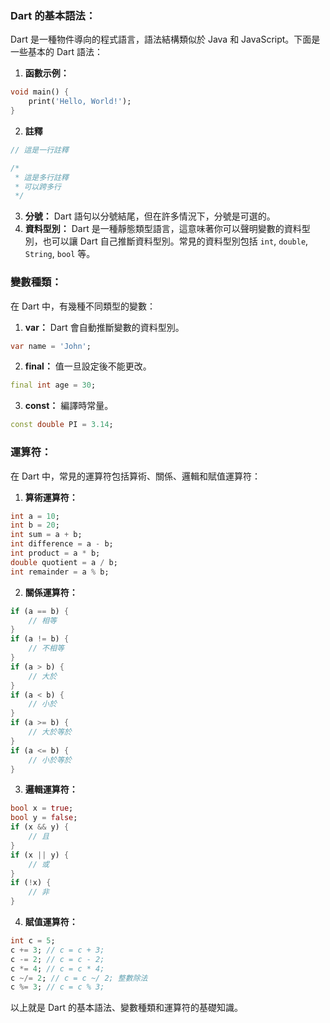### Dart 的基本語法：
Dart 是一種物件導向的程式語言，語法結構類似於 Java 和 JavaScript。下面是一些基本的 Dart 語法：
1. **函數示例：**
``` Dart
void main() {
    print('Hello, World!');
}
```
2. **註釋**
``` Dart
// 這是一行註釋

/*
 * 這是多行註釋
 * 可以跨多行
 */
```
3. **分號：**
Dart 語句以分號結尾，但在許多情況下，分號是可選的。
4. **資料型別：**
Dart 是一種靜態類型語言，這意味著你可以聲明變數的資料型別，也可以讓 Dart 自己推斷資料型別。常見的資料型別包括 `int`, `double`, `String`, `bool` 等。
### 變數種類：
在 Dart 中，有幾種不同類型的變數：
1. **var：** Dart 會自動推斷變數的資料型別。
```dart
var name = 'John';
```
2. **final：** 值一旦設定後不能更改。
```dart
final int age = 30;
```
3. **const：** 編譯時常量。
```dart
const double PI = 3.14;
```
### 運算符：
在 Dart 中，常見的運算符包括算術、關係、邏輯和賦值運算符：
1. **算術運算符：**
```dart
int a = 10;
int b = 20;
int sum = a + b;
int difference = a - b;
int product = a * b;
double quotient = a / b;
int remainder = a % b;
```
2. **關係運算符：**
```dart
if (a == b) {
    // 相等
}
if (a != b) {
    // 不相等
}
if (a > b) {
    // 大於
}
if (a < b) {
    // 小於
}
if (a >= b) {
    // 大於等於
}
if (a <= b) {
    // 小於等於
}
```
3. **邏輯運算符：**
```dart
bool x = true;
bool y = false;
if (x && y) {
    // 且
}
if (x || y) {
    // 或
}
if (!x) {
    // 非
}

```
4. **賦值運算符：**
```dart
int c = 5;
c += 3; // c = c + 3;
c -= 2; // c = c - 2;
c *= 4; // c = c * 4;
c ~/= 2; // c = c ~/ 2; 整數除法
c %= 3; // c = c % 3;
```
以上就是 Dart 的基本語法、變數種類和運算符的基礎知識。